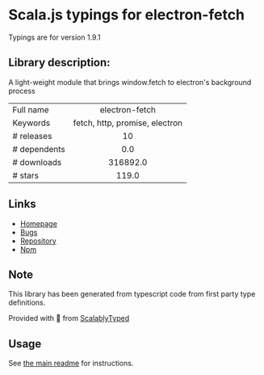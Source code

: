 
# Scala.js typings for electron-fetch

Typings are for version 1.9.1

## Library description:
A light-weight module that brings window.fetch to electron's background process

|                    |                 |
| ------------------ | :-------------: |
| Full name          | electron-fetch |
| Keywords           | fetch, http, promise, electron |
| # releases         | 10 |
| # dependents       | 0.0 |
| # downloads        | 316892.0 |
| # stars            | 119.0 |

## Links
- [Homepage](https://github.com/arantes555/electron-fetch)
- [Bugs](https://github.com/arantes555/electron-fetch/issues)
- [Repository](https://github.com/arantes555/electron-fetch)
- [Npm](https://www.npmjs.com/package/electron-fetch)
    


## Note
This library has been generated from typescript code from first party type definitions.

Provided with :purple_heart: from [ScalablyTyped](https://github.com/oyvindberg/ScalablyTyped)

## Usage
See [the main readme](../../readme.md) for instructions.


